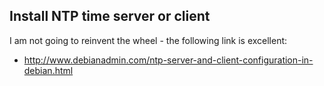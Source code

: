## Install NTP time server or client

I am not going to reinvent the wheel - the following link is excellent:

   * http://www.debianadmin.com/ntp-server-and-client-configuration-in-debian.html
